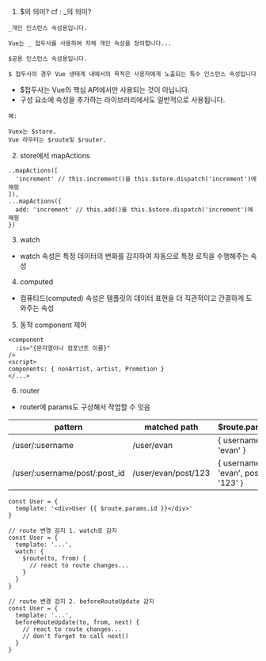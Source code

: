 
1. $의 의미? cf : _의 의미?
```
_개인 인스턴스 속성용입니다.

Vue는 _ 접두사를 사용하여 자체 개인 속성을 정의합니다...

$공용 인스턴스 속성용입니다.

$ 접두사의 경우 Vue 생태계 내에서의 목적은 사용자에게 노출되는 특수 인스턴스 속성입니다

```
- $접두사는 Vue의 핵심 API에서만 사용되는 것이 아닙니다.
- 구성 요소에 속성을 추가하는 라이브러리에서도 일반적으로 사용됩니다.
```
예:

Vuex는 $store.
Vue 라우터는 $route및 $router.
```

2. store에서 mapActions
```
..mapActions([
  'increment' // this.increment()을 this.$store.dispatch('increment')에 매핑
]),
...mapActions({
  add: 'increment' // this.add()을 this.$store.dispatch('increment')에 매핑
})
```

3. watch
- watch 속성은 특정 데이터의 변화를 감지하여 자동으로 특정 로직을 수행해주는 속성

4. computed
- 컴퓨티드(computed) 속성은 템플릿의 데이터 표현을 더 직관적이고 간결하게 도와주는 속성

5. 동적 component 제어
```
<component 
  :is="{문자열이나 컴포넌트 이름}"
/>
<script>
components: { nonArtist, artist, Promotion }
</...>
```
6. router
- router에 params도 구상해서 작업할 수 잇음

|pattern|matched path|$route.params|
|---|-------|-------|
|/user/:username|/user/evan|{ username: 'evan' }|
|/user/:username/post/:post_id|/user/evan/post/123|{ username: 'evan', post_id: '123' }|

		
```
const User = {
  template: '<div>User {{ $route.params.id }}</div>'
}

// route 변경 감지 1. watch로 감지
const User = {
  template: '...',
  watch: {
    $route(to, from) {
      // react to route changes...
    }
  }
}

// route 변경 감지 2. beforeRouteUpdate 감지
const User = {
  template: '...',
  beforeRouteUpdate(to, from, next) {
    // react to route changes...
    // don't forget to call next()
  }
}

```

